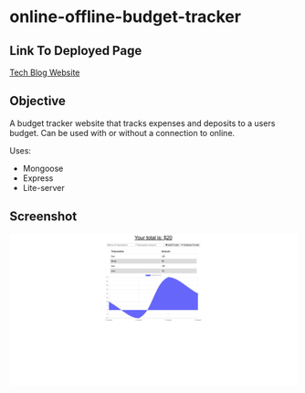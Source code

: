 # online-offline-budget-tracker

## Link To Deployed Page
[Tech Blog Website](https://coleenyart-budget-tracker.herokuapp.com/)

## Objective
A budget tracker website that tracks expenses and deposits to a users budget. Can be used with or without a connection to online.

Uses:
- Mongoose
- Express
- Lite-server

## Screenshot

<img src="./public/images/budget-tracker.png" width="800" />